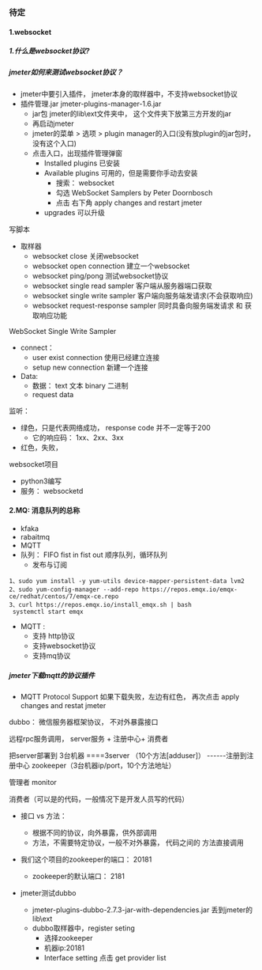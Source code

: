 ### 待定

#### 1.websocket

##### 1.什么是websocket协议?

##### jmeter如何来测试websocket协议？

+ jmeter中要引入插件， jmeter本身的取样器中，不支持websocket协议
+ 插件管理.jar   jmeter-plugins-manager-1.6.jar
  + jar包 jmeter的lib\ext文件夹中， 这个文件夹下放第三方开发的jar
  + 再启动jmeter
  + jmeter的菜单  > 选项   > plugin manager的入口(没有放plugin的jar包时，没有这个入口)
  + 点击入口，出现插件管理弹窗
    + Installed plugins   已安装
    + Available plugins   可用的，但是需要你手动去安装
      + 搜索： websocket 
      + 勾选        WebSocket Samplers by Peter Doornbosch    
      + 点击  右下角  apply changes and restart jmeter
    + upgrades  可以升级

写脚本

+ 取样器
  + websocket close   关闭websocket
  + websocket open connection  建立一个websocket
  + websocket ping/pong  测试websocket协议
  + websocket single read sampler   客户端从服务器端口获取
  + websocket single write sampler   客户端向服务端发请求(不会获取响应)
  + websocket request-response sampler   同时具备向服务端发请求 和 获取响应功能

WebSocket Single Write Sampler

+ connect：
  + user exist connection  使用已经建立连接
  + setup new connection   新建一个连接
+ Data:
  + 数据： text 文本    binary 二进制
  + request data

监听：

+ 绿色，只是代表网络成功， response code 并不一定等于200
  + 它的响应码： 1xx、2xx、3xx
+ 红色，失败，

websocket项目

+ python3编写
+ 服务： websocketd













#### 2.MQ: 消息队列的总称

+ kfaka
+ rabaitmq
+ MQTT
+ 队列： FIFO   fist in fist out    顺序队列，循环队列
  + 发布与订阅

```
1、sudo yum install -y yum-utils device-mapper-persistent-data lvm2
2、sudo yum-config-manager --add-repo https://repos.emqx.io/emqx-ce/redhat/centos/7/emqx-ce.repo
3、curl https://repos.emqx.io/install_emqx.sh | bash
 systemctl start emqx

```

+ MQTT : 
  + 支持 http协议
  + 支持websocket协议
  + 支持mq协议

##### jmeter下载mqtt的协议插件

+ MQTT Protocol Support   如果下载失败，左边有红色， 再次点击  apply changes  and restat jmeter



dubbo： 微信服务器框架协议， 不对外暴露接口

远程rpc服务调用， server服务 + 注册中心+ 消费者

把server部署到 3台机器  ====3server （10个方法[adduser]） ------注册到注册中心 zookeeper（3台机器ip/port，10个方法地址）

管理者 monitor

消费者（可以是的代码，一般情况下是开发人员写的代码）

+ 接口  vs  方法： 
  + 根据不同的协议，向外暴露，供外部调用
  + 方法，不需要特定协议，一般不对外暴露，  代码之间的 方法直接调用

+ 我们这个项目的zookeeper的端口： 20181
  + zookeeper的默认端口： 2181

+ jmeter测试dubbo
  + jmeter-plugins-dubbo-2.7.3-jar-with-dependencies.jar 丢到jmeter的lib\ext
  + dubbo取样器中，register seting
    + 选择zookeeper
    + 机器ip:20181
    + Interface setting   点击  get provider list







